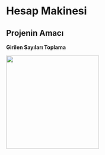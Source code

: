 # Hesap Makinesi

## Projenin Amacı 
**Girilen Sayıları Toplama**

<div style="display: flex;">
    <img src="https://github.com/ByStag/TrendyolDesign/app/src/main/res/drawable/uygulamafoto.png" width="250">
</div>
